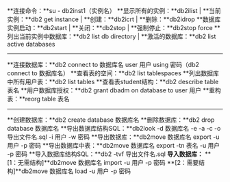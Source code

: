 **连接命令：**su - db2inst1（实例名）
**显示所有的实例：**db2ilist | **当前实例：**db2 get instance | **创建：**db2icrt | **删除：**db2idrop
**数据库实例启动：**db2start | **关闭：**db2stop | **强制停止：**db2stop force
**列出当前实例中数据库：**db2 list db directory | **激活的数据库：**db2 list active databases


---


**连接数据库：**db2 connect to 数据库名 user 用户 using 密码（db2 connect to 数据库名）
**查看表的空间：**db2 list tablespaces
**列出数据库中所有用户表：**db2 list tables
**查看表student结构：**db2 describe table 表名
**用户数据库授权：**db2 grant dbadm on database to user 用户
**重构表：**reorg table 表名


---


**创建数据库：**db2 create database 数据库名
**删除数据库：**db2 drop database 数据库名
**导出数据库结构SQL：**db2look -d 数据库名 -e -a -c -o 导出文件名.sql -i 用户 -w 密码
**导出数据库：**db2move 数据库名 export -u 用户 -p 密码
**导出数据库中表：**db2move 数据库名 export -tn 表名 -u 用户 -p 密码
**导入数据库结构SQL：**db2 -tvf 导出文件名.sql
**导入数据库：**
**[1：无需结构]**db2move 数据库名 import -u 用户 -p 密码
**[2：需要结构]**db2move 数据库名 load -u 用户 -p 密码

